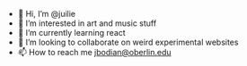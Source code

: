 - 👋 Hi, I’m @juilie
- 👀 I’m interested in art and music stuff
- 🌱 I’m currently learning react
- 💞️ I’m looking to collaborate on weird experimental websites
- 📫 How to reach me jbodian@oberlin.edu

<!---
juilie/juilie is a ✨ special ✨ repository because its `README.md` (this file) appears on your GitHub profile.
You can click the Preview link to take a look at your changes.
--->
